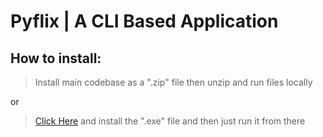 # **Pyflix** | A CLI Based Application

## How to install:
> Install main codebase as a ".zip" file then unzip and run files locally

or

> [Click Here]("https://github.com/Gusic06/pyflix-executable") and install the ".exe" file and then just run it from there
